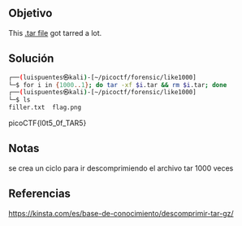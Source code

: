 ## Objetivo 
This [.tar file](https://jupiter.challenges.picoctf.org/static/52084b5ad360b25f9af83933114324e0/1000.tar) got tarred a lot.

## Solución
```bash
┌──(luispuentes㉿kali)-[~/picoctf/forensic/like1000]
└─$ for i in {1000..1}; do tar -xf $i.tar && rm $i.tar; done
┌──(luispuentes㉿kali)-[~/picoctf/forensic/like1000]
└─$ ls
filler.txt  flag.png


```

picoCTF{l0t5_0f_TAR5}
## Notas
se crea un ciclo para ir descomprimiendo el archivo tar 1000 veces 

## Referencias
https://kinsta.com/es/base-de-conocimiento/descomprimir-tar-gz/